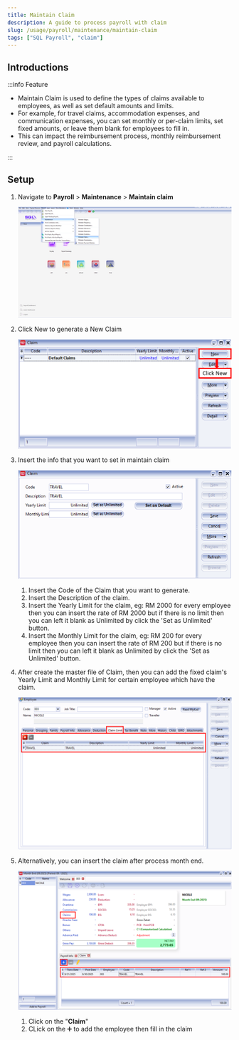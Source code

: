 ```yaml
---
title: Maintain Claim
description: A guide to process payroll with claim
slug: /usage/payroll/maintenance/maintain-claim
tags: ["SQL Payroll", "claim"]
---
```


## Introductions

:::info Feature

- Maintain Claim is used to define the types of claims available to employees, as well as set default amounts and limits.
- For example, for travel claims, accommodation expenses, and communication expenses, you can set monthly or per-claim limits, set fixed amounts, or leave them blank for employees to fill in.
- This can impact the reimbursement process, monthly reimbursement review, and payroll calculations.

:::

## Setup

1. Navigate to **Payroll** > **Maintenance** > **Maintain claim**

    ![navigate](../../../../static/img/usage/payroll/maintenance/maintain-claim/navigate.png)

2. Click New to generate a New Claim

    ![new](../../../../static/img/usage/payroll/maintenance/maintain-claim/new.png)

3. Insert the info that you want to set in maintain claim

    ![insert](../../../../static/img/usage/payroll/maintenance/maintain-claim/insert.png)
    
    1. Insert the Code of the Claim that you want to generate.
    2. Insert the Description of the claim.
    3. Insert the Yearly Limit for the claim, eg: RM 2000 for every employee then you can insert the rate of RM 2000 but if there is no limit then you can left it blank as Unlimited by click the 'Set as Unlimited' button.
    4. Insert the Monthly Limit for the claim, eg: RM 200 for every employee then you can insert the rate of RM 200 but if there is no limit then you can left it blank as Unlimited by click the 'Set as Unlimited' button.

4. After create the master file of Claim, then you can add the fixed claim's Yearly Limit and Monthly Limit for certain employee which have the claim.

    ![add-fixed-claim-limit](../../../../static/img/usage/payroll/maintenance/maintain-claim/add-fixed-claim.png)

5. Alternatively, you can insert the claim after process month end.

    ![process-month-end-add-claim](../../../../static/img/usage/payroll/maintenance/maintain-claim/process-month-end-add-claim.png)

    1. Click on the "**Claim**"
    2. CLick on the ➕ to add the employee then fill in the claim
